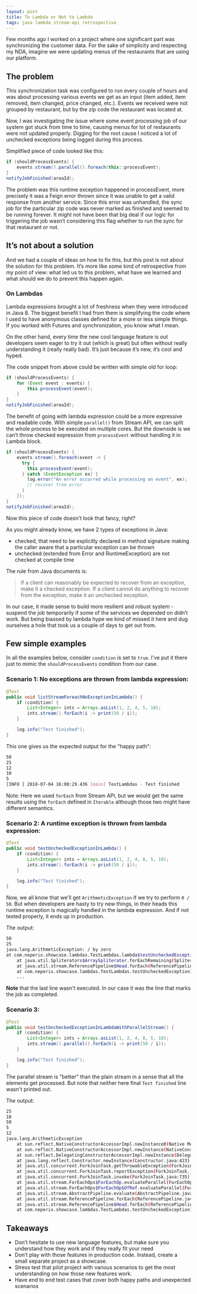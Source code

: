 ```yaml
---
layout: post
title: To Lambda or Not to Lambda
tags: java lambda stream-api retrospective
---
```


Few months ago I worked on a project where one significant part was synchronizing the customer data. For the sake of simplicity and respecting my NDA, imagine we were updating menus of the restaurants that are using our platform.

## The problem

This synchronization task was configured to run every couple of hours and was about processing various events we get as an input (item added, item removed, item changed, price changed, etc.). Events we received were not grouped by restaurant, but by the zip code the restaurant was located at.

Now, I was investigating the issue where some event processing job of our system got stuck from time to time, causing menus for lot of restaurants were not updated properly. Digging for the root cause I noticed a lot of unchecked exceptions being logged during this process.

Simplified piece of code looked like this:
``` Java
if (shouldProcessEvents) {
    events.stream().parallel().foreach(this::processEvent);
}
notifyJobFinished(areaId);
```

The problem was this runtime exception happened in processEvent, more precisely it was a Feign error thrown since it was unable to get a valid response from another service. Since this error was unhandled, the sync job for the particular zip code was never marked as finished and seemed to be running forever. It might not have been that big deal if our logic for triggering the job wasn’t considering this flag whether to run the sync for that restaurant or not.

## It’s not about a solution

And we had a couple of ideas on how to fix this, but this post is not about the solution for this problem. It’s more like some kind of retrospective from my point of view: what led us to this problem, what have we learned and what should we do to prevent this happen again.

### On Lambdas

Lambda expressions brought a lot of freshness when they were introduced in Java 8. The biggest benefit I had from them is simplifying the code where I used to have anonymous classes defined for a more or less simple things. If you worked with Futures and synchronization, you know what I mean.

On the other hand, every time the new cool language feature is out developers seem eager to try it out (which is great) but often without really understanding it (really really bad). It’s just because it’s new, it’s cool and hyped.

The code snippet from above could be written with simple old for loop:
``` Java
if (shouldProcessEvents) {
    for (Event event : events) {
        this.processEvent(event);
    }
}
notifyJobFinished(areaId);
```

The benefit of going with lambda expression could be a more expressive and readable code. With simple `parallel()` from Stream API, we can split the whole process to be executed on multiple cores. But the downside is we can’t throw checked expression from `processEvent` without handling it in Lambda block.

``` Java
if (shouldProcessEvents) {
    events.stream().foreach(event -> {
      try {
        this.processEvent(event);
      } catch (EventException ex) {
        log.error("An error occurred while processing an event", ex);
        // recover from error
      }
    });
}
notifyJobFinished(areaId);
```
Now this piece of code doesn't look that fancy, right?

As you might already know, we have 2 types of exceptions in Java:
- checked, that need to be explicitly declared in method signature making the caller aware that a particular exception can be thrown
- unchecked (extended from Error and RuntimeException) are not checked at compile time

The rule from Java documents is:
> If a client can reasonably be expected to recover from an exception, make it a checked exception. If a client cannot do anything to recover from the exception, make it an unchecked exception.

In our case, it made sense to build more resilient and robust system - suspend the job temporarily if some of the services we depended on didn’t work. But being biassed by lambda hype we kind of missed it here and dug ourselves a hole that took us a couple of days to get out from.

## Few simple examples

In all the examples below, consider `condition` is set to `true`. I've put it there just to mimic the `shouldProcessEvents` condition from our case.

### Scenario 1: No exceptions are thrown from lambda expression:

``` java
@Test
public void listStreamForeachNoExceptionInLambda() {
    if (condition) {
        List<Integer> ints = Arrays.asList(1, 2, 4, 5, 10);
        ints.stream().forEach(i -> print(50 / i));
    }

    log.info("Test finished");
}
```

This one gives us the expected output for the "happy path":

``` sh
50
25
12
10
5
[INFO ] 2018-07-04 16:00:29.436 [main] TestLambdas - Test finished
```

Note: Here we used `forEach` from Stream API, but we would get the same results using the `forEach` defined in `Iterable` although those two might have different semantics.

### Scenario 2: A runtime exception is thrown from lambda expression:

``` java
@Test
public void testUncheckedExceptionInLambda() {
    if (condition) {
        List<Integer> ints = Arrays.asList(1, 2, 4, 0, 5, 10);
        ints.stream().forEach(i -> print(50 / i));
    }

    log.info("Test finished");
}
```

Now, we all know that we'll get `ArithmeticException` if we try to perform `0 / 50`. But when developers are hasty to try new things, in their heads this runtime exception is magically handled in the lambda expression. And if not tested properly, it ends up in production.

The output:

``` sh
50
25
java.lang.ArithmeticException: / by zero
at com.neperix.showcase.lambdas.TestLambdas.lambda$testUncheckedExceptionInLambda$2(TestLambdas.java:52)
	at java.util.Spliterators$ArraySpliterator.forEachRemaining(Spliterators.java:948)
	at java.util.stream.ReferencePipeline$Head.forEach(ReferencePipeline.java:580)
	at com.neperix.showcase.lambdas.TestLambdas.testUncheckedExceptionInLambda(TestLambdas.java:52)
	...
```

**Note** that the last line wasn't executed. In our case it was the line that marks the job as completed.

### Scenario 3:

``` java
@Test
public void testUncheckedExceptionInLambdaWithParallelStream() {
    if (condition) {
        List<Integer> ints = Arrays.asList(1, 2, 4, 0, 5, 10);
        ints.stream().parallel().forEach(i -> print(50 / i));
    }

    log.info("Test finished");
}
```
The parallel stream is "better" than the plain stream in a sense that all the elements get processed. But note that neither here final `Test finished` line wasn't printed out.

The output:
``` sh
25
10
50
5
12
java.lang.ArithmeticException
	at sun.reflect.NativeConstructorAccessorImpl.newInstance0(Native Method)
	at sun.reflect.NativeConstructorAccessorImpl.newInstance(NativeConstructorAccessorImpl.java:62)
	at sun.reflect.DelegatingConstructorAccessorImpl.newInstance(DelegatingConstructorAccessorImpl.java:45)
	at java.lang.reflect.Constructor.newInstance(Constructor.java:423)
	at java.util.concurrent.ForkJoinTask.getThrowableException(ForkJoinTask.java:598)
	at java.util.concurrent.ForkJoinTask.reportException(ForkJoinTask.java:677)
	at java.util.concurrent.ForkJoinTask.invoke(ForkJoinTask.java:735)
	at java.util.stream.ForEachOps$ForEachOp.evaluateParallel(ForEachOps.java:160)
	at java.util.stream.ForEachOps$ForEachOp$OfRef.evaluateParallel(ForEachOps.java:174)
	at java.util.stream.AbstractPipeline.evaluate(AbstractPipeline.java:233)
	at java.util.stream.ReferencePipeline.forEach(ReferencePipeline.java:418)
	at java.util.stream.ReferencePipeline$Head.forEach(ReferencePipeline.java:583)
	at com.neperix.showcase.lambdas.TestLambdas.testUncheckedExceptionInLambda(TestLambdas.java:52)
```

## Takeaways
- Don’t hesitate to use new language features, but make sure you understand how they work and if they really fit your need
- Don’t play with those features in production code. Instead, create a small separate project as a showcase.
- Stress test that pilot project with various scenarios to get the most understanding on how those new features work.
- Have end to end test cases that cover both happy paths and unexpected scenarios
